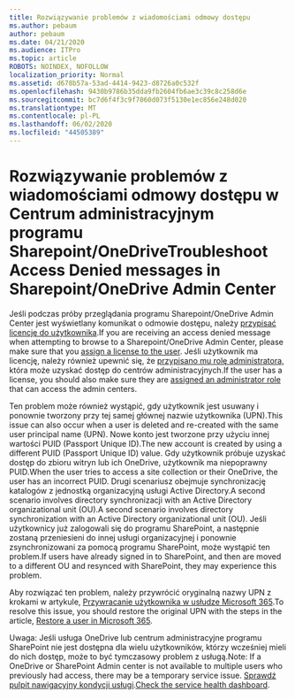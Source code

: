 ```yaml
---
title: Rozwiązywanie problemów z wiadomościami odmowy dostępu
ms.author: pebaum
author: pebaum
ms.date: 04/21/2020
ms.audience: ITPro
ms.topic: article
ROBOTS: NOINDEX, NOFOLLOW
localization_priority: Normal
ms.assetid: d678b57a-53ad-4414-9423-d8726a0c532f
ms.openlocfilehash: 9430b9786b35dda9fb2604fb6ae3c39c8c258d6e
ms.sourcegitcommit: bc7d6f4f3c9f7060d073f5130e1ec856e248d020
ms.translationtype: MT
ms.contentlocale: pl-PL
ms.lasthandoff: 06/02/2020
ms.locfileid: "44505389"
---
```

# <a name="troubleshoot-access-denied-messages-in-sharepointonedrive-admin-center"></a><span data-ttu-id="5f1f5-102">Rozwiązywanie problemów z wiadomościami odmowy dostępu w Centrum administracyjnym programu Sharepoint/OneDrive</span><span class="sxs-lookup"><span data-stu-id="5f1f5-102">Troubleshoot Access Denied messages in Sharepoint/OneDrive Admin Center</span></span>

<span data-ttu-id="5f1f5-103">Jeśli podczas próby przeglądania programu Sharepoint/OneDrive Admin Center jest wyświetlany komunikat o odmowie dostępu, należy [przypisać licencję do użytkownika](https://docs.microsoft.com/microsoft-365/admin/add-users/add-users).</span><span class="sxs-lookup"><span data-stu-id="5f1f5-103">If you are receiving an access denied message when attempting to browse to a Sharepoint/OneDrive Admin Center, please make sure that you [assign a license to the user](https://docs.microsoft.com/microsoft-365/admin/add-users/add-users).</span></span> <span data-ttu-id="5f1f5-104">Jeśli użytkownik ma licencję, należy również upewnić się, że [przypisano mu rolę administratora,](hhttps://docs.microsoft.com/microsoft-365/admin/add-users/about-admin-roles) która może uzyskać dostęp do centrów administracyjnych.</span><span class="sxs-lookup"><span data-stu-id="5f1f5-104">If the user has a license, you should also make sure they are [assigned an administrator role](hhttps://docs.microsoft.com/microsoft-365/admin/add-users/about-admin-roles) that can access the admin centers.</span></span>

<span data-ttu-id="5f1f5-105">Ten problem może również wystąpić, gdy użytkownik jest usuwany i ponownie tworzony przy tej samej głównej nazwie użytkownika (UPN).</span><span class="sxs-lookup"><span data-stu-id="5f1f5-105">This issue can also occur when a user is deleted and re-created with the same user principal name (UPN).</span></span> <span data-ttu-id="5f1f5-106">Nowe konto jest tworzone przy użyciu innej wartości PUID (Passport Unique ID).</span><span class="sxs-lookup"><span data-stu-id="5f1f5-106">The new account is created by using a different PUID (Passport Unique ID) value.</span></span> <span data-ttu-id="5f1f5-107">Gdy użytkownik próbuje uzyskać dostęp do zbioru witryn lub ich OneDrive, użytkownik ma niepoprawny PUID.</span><span class="sxs-lookup"><span data-stu-id="5f1f5-107">When the user tries to access a site collection or their OneDrive, the user has an incorrect PUID.</span></span> <span data-ttu-id="5f1f5-108">Drugi scenariusz obejmuje synchronizację katalogów z jednostką organizacyjną usługi Active Directory.A second scenario involves directory synchronizacji with an Active Directory organizational unit (OU).</span><span class="sxs-lookup"><span data-stu-id="5f1f5-108">A second scenario involves directory synchronization with an Active Directory organizational unit (OU).</span></span> <span data-ttu-id="5f1f5-109">Jeśli użytkownicy już zalogowali się do programu SharePoint, a następnie zostaną przeniesieni do innej usługi organizacyjnej i ponownie zsynchronizowani za pomocą programu SharePoint, może wystąpić ten problem.</span><span class="sxs-lookup"><span data-stu-id="5f1f5-109">If users have already signed in to SharePoint, and then are moved to a different OU and resynced with SharePoint, they may experience this problem.</span></span>

<span data-ttu-id="5f1f5-110">Aby rozwiązać ten problem, należy przywrócić oryginalną nazwy UPN z krokami w artykule, [Przywracanie użytkownika w usłudze Microsoft 365](https://docs.microsoft.com/microsoft-365/admin/add-users/restore-user).</span><span class="sxs-lookup"><span data-stu-id="5f1f5-110">To resolve this issue, you should restore the original UPN with the steps in the article, [Restore a user in Microsoft 365](https://docs.microsoft.com/microsoft-365/admin/add-users/restore-user).</span></span>

<span data-ttu-id="5f1f5-111">Uwaga: Jeśli usługa OneDrive lub centrum administracyjne programu SharePoint nie jest dostępna dla wielu użytkowników, którzy wcześniej mieli do nich dostęp, może to być tymczasowy problem z usługą.</span><span class="sxs-lookup"><span data-stu-id="5f1f5-111">Note: If a OneDrive or SharePoint Admin center is not available to multiple users who previously had access, there may be a temporary service issue.</span></span>  <span data-ttu-id="5f1f5-112">[Sprawdź pulpit nawigacyjny kondycji usługi](https://portal.office.com/adminportal/home#/servicehealth).</span><span class="sxs-lookup"><span data-stu-id="5f1f5-112">[Check the service health dashboard](https://portal.office.com/adminportal/home#/servicehealth).</span></span>


